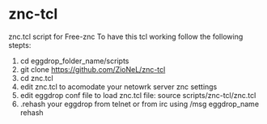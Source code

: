 # znc-tcl
znc.tcl script for Free-znc
To have this tcl working follow the following stepts:

1. cd eggdrop_folder_name/scripts
2. git clone https://github.com/ZioNeL/znc-tcl
3. cd znc.tcl
4. edit znc.tcl to acomodate your netowrk server znc settings
5. edit eggdrop conf file to load znc.tcl file: source scripts/znc-tcl/znc.tcl
6. .rehash your eggdrop from telnet or from irc using /msg eggdrop_name rehash
